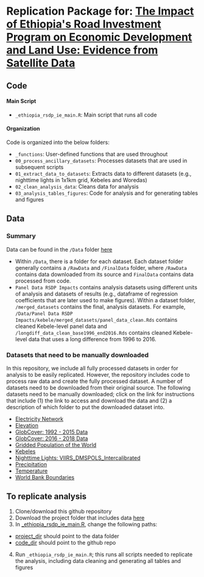# Replication Package for: [The Impact of Ethiopia's Road Investment Program on Economic Development and Land Use: Evidence from Satellite Data](https://documents.worldbank.org/en/publication/documents-reports/documentdetail/099332404062230683/idu073a7158605532046490b712098aed9008539)

## Code

#### Main Script
* `_ethiopia_rsdp_ie_main.R`: Main script that runs all code

#### Organization

Code is organized into the below folders:

* `_functions`: User-defined functions that are used throughout
* `00_process_ancillary_datasets`: Processes datasets that are used in subsequent scripts
* `01_extract_data_to_datasets`: Extracts data to different datasets (e.g., nighttime lights in 1x1km grid, Kebeles and Woredas)
* `02_clean_analysis_data`: Cleans data for analysis
* `03_analysis_tables_figures`: Code for analysis and for generating tables and figures

## Data

### Summary 
Data can be found in the `/Data` folder [here](https://www.dropbox.com/sh/l19l75ktxii7iba/AAB973jQioF9b8OiPPAlvA9Ba?dl=0)
* Within `/Data`, there is a folder for each dataset. Each dataset folder generally contains a `/RawData` and `/FinalData` folder, where `/RawData` contains data downloaded from its source and `FinalData` contains data processed from code.
* `Panel Data RSDP Impacts` contains analysis datasets using different units of analysis and datasets of results (e.g., dataframe of regression coefficients that are later used to make figures). Within a dataset folder, `/merged_datasets` contains the final, analysis datasets. For example, `/Data/Panel Data RSDP Impacts/kebele/merged_datasets/panel_data_clean.Rds` contains cleaned Kebele-level panel data and `/longdiff_data_clean_base1996_end2016.Rds` contains cleaned Kebele-level data that uses a long difference from 1996 to 2016.

### Datasets that need to be manually downloaded

In this repository, we include all fully processed datasets in order for analysis to be easily replicated. However, the repository includes code to process raw data and create the fully processed dataset. A number of datasets need to be downloaded from their original source. The following datasets need to be manually downloaded; click on the link for instructions that include (1) the link to access and download the data and (2) a description of which folder to put the downloaded dataset into.

* [Electricity Network](https://github.com/worldbank/ethiopia-rsdp-ie/tree/main/data/Electricity%20Network/RawData)
* [Elevation](https://github.com/worldbank/ethiopia-rsdp-ie/tree/main/data/Elevation/RawData)
* [GlobCover: 1992 - 2015 Data](https://github.com/worldbank/ethiopia-rsdp-ie/tree/main/data/Globcover/RawData/1992_2015_data)
* [GlobCover: 2016 - 2018 Data](https://github.com/worldbank/ethiopia-rsdp-ie/tree/main/data/Globcover/RawData/2016_2018_data)
* [Gridded Population of the World](https://github.com/worldbank/ethiopia-rsdp-ie/tree/main/data/Gridded%20Population%20of%20the%20World/RawData)
* [Kebeles](https://github.com/worldbank/ethiopia-rsdp-ie/tree/main/data/Kebeles/RawData)
* [Nighttime Lights: VIIRS_DMSPOLS_Intercalibrated](https://github.com/worldbank/ethiopia-rsdp-ie/tree/main/data/VIIRS_DMSPOLS_Intercalibrated/RawData)
* [Precipitation](https://github.com/worldbank/ethiopia-rsdp-ie/tree/main/data/Precipitation/RawData)
* [Temperature](https://github.com/worldbank/ethiopia-rsdp-ie/tree/main/data/Temperature/RawData)
* [World Bank Boundaries](https://github.com/worldbank/ethiopia-rsdp-ie/tree/main/data/World%20Bank%20Boundaries/RawData)

## To replicate analysis

1. Clone/download this github repository
2. Download the project folder that includes data [here](https://www.dropbox.com/sh/l19l75ktxii7iba/AAB973jQioF9b8OiPPAlvA9Ba?dl=0)
3. In [_ethiopia_rsdp_ie_main.R](https://github.com/worldbank/ethiopia-rsdp-ie/blob/main/_ethiopia_rsdp_ie_main.R), change the following paths:
* [project_dir](https://github.com/worldbank/ethiopia-rsdp-ie/blob/0f3fa9b2f904bc76907efe12ad30fe354548b9f2/_ethiopia_rsdp_ie_main.R#L25) should point to the data folder
* [code_dir](https://github.com/worldbank/ethiopia-rsdp-ie/blob/0f3fa9b2f904bc76907efe12ad30fe354548b9f2/_ethiopia_rsdp_ie_main.R#L26) should point to the github repo
4. Run `_ethiopia_rsdp_ie_main.R`; this runs all scripts needed to replicate the analysis, including data cleaning and generating all tables and figures